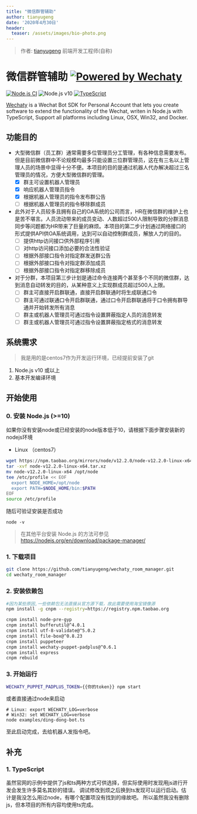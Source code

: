 ```yaml
---
title: "微信群管辅助"
author: tianyugeng
date: '2020年4月30日'
header:
  teaser: /assets/images/bio-photo.png
---
```


> 作者: [tianyugeng](https://github.com/tianyugeng) 前端开发工程师(自称)
<!-- more -->

# 微信群管辅助 [![Powered by Wechaty](https://img.shields.io/badge/Powered%20By-Wechaty-brightgreen.svg)](https://github.com/chatie/wechaty)


[![Node.js CI](https://github.com/wechaty/wechaty-getting-started/workflows/Node.js%20CI/badge.svg)](https://github.com/wechaty/wechaty-getting-started/actions?query=workflow%3A%22Node.js+CI%22)
![Node.js v10](https://img.shields.io/badge/node-%3E%3D10-green.svg)
[![TypeScript](https://img.shields.io/badge/%3C%2F%3E-TypeScript-blue.svg)](https://www.typescriptlang.org/)

[Wechaty](https://github.com/Chatie/wechaty/) is a Wechat Bot SDK for Personal Account that lets you create software to extend the functionality of the Wechat, writen in Node.js with TypeScript, Support all platforms including Linux, OSX, Win32, and Docker.

## 功能目的

- 大型微信群（员工群）通常需要多位管理员分工管理，有各种信息需要发布。但是目前微信群中不论规模均最多只能设置三位群管理员，这在有三名以上管理人员的场景中显得十分不便。本项目的目的是通过机器人代办解决超过三名管理员的情况，方便大型微信群的管理。
  - [x] 群主可设置机器人管理员
  - [x] 响应机器人管理员指令
  - [x] 根据机器人管理员的指令发布群公告
  - [ ] 根据机器人管理员的指令移除群成员

- 此外对于人员较多且拥有自己的OA系统的公司而言，HR在微信群的维护上也是苦不堪言。人员流动带来的成员变动、人数超过500人限制导致的分群消息同步等问题都为HR带来了巨量的麻烦。本项目的第二步计划通过网络接口的形式提供API供OA系统调用，达到可以自动控制群成员，解放人力的目的。
  - [ ] 提供http访问接口供外部程序引用
  - [ ] 对http访问接口添加必要的合法性验证
  - [ ] 根据外部接口指令对指定群发送群公告
  - [ ] 根据外部接口指令对指定群添加成员
  - [ ] 根据外部接口指令对指定群移除成员

- 对于分群，本项目第三步计划是通过命令连接两个甚至多个不同的微信群，达到消息自动转发的目的，从某种意义上实现群成员超过500人上限。
  - [ ] 群主可直接开启群联通，直接开启群联通时将生成联通口令
  - [ ] 群主可通过联通口令开启群联通，通过口令开启群联通将于口令拥有群导通并开始转发所有消息
  - [ ] 群主或机器人管理员可通过指令设置屏蔽指定人员的消息转发
  - [ ] 群主或机器人管理员可通过指令设置屏蔽指定格式的消息转发

## 系统需求
> 我是用的是centos7作为开发运行环境，已经提前安装了git

1. Node.js v10 或以上
2. 基本开发编译环境

## 开始使用

### 0. 安装 Node.js (>=10)

如果你没有安装node或已经安装的node版本低于10，请根据下面步骤安装新的nodejs环境

- Linux （centos7）
```sh
wget https://npm.taobao.org/mirrors/node/v12.2.0/node-v12.2.0-linux-x64.tar.xz
tar -xvf node-v12.2.0-linux-x64.tar.xz 
mv node-v12.2.0-linux-x64 /opt/node
tee /etc/profile << EOF
  export NODE_HOME=/opt/node
  export PATH=$NODE_HOME/bin:$PATH
EOF
source /etc/profile
```
随后可验证安装是否成功
```
node -v
```
> 在其他平台安装 Node.js 的方法可参见 <https://nodejs.org/en/download/package-manager/>

### 1. 下载项目

```sh
git clone https://github.com/tianyugeng/wechaty_room_manager.git
cd wechaty_room_manager
```

### 2. 安装依赖包

```sh
#因为某些原因,一些依赖包无法直接从官方源下载，故此需要使用淘宝镜像源
npm install -g cnpm --registry=https://registry.npm.taobao.org

cnpm install node-pre-gyp
cnpm install bufferutil@^4.0.1
cnpm install utf-8-validate@^5.0.2
cnpm install file-box@^0.8.23
cnpm install puppeteer
cnpm install wechaty-puppet-padplus@^0.6.1
cnpm install express
cnpm rebuild
```

### 3. 开始运行

```sh
WECHATY_PUPPET_PADPLUS_TOKEN={{你的token}} npm start
```

或者直接通过node来启动

```shell
# Linux: export WECHATY_LOG=verbose
# Win32: set WECHATY_LOG=verbose
node examples/ding-dong-bot.ts
```

至此启动完成，去给机器人发指令吧。

## 补充

### 1. TypeScript

虽然官网的示例中提供了js和ts两种方式可供选择，但实际使用时发现用js进行开发会发生许多莫名其妙的错误。
调试修改到烦之后换到ts发现可以运行启动。估计是我没怎么用过node，有哪个配置项没有找到的缘故吧。
所以虽然我没有删除js，但本项目的所有内容均使用ts完成。


